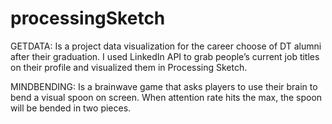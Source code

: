 # processingSketch

GETDATA:
Is a project data visualization for the career choose of DT alumni after their graduation. I used LinkedIn API to grab people’s current job titles on their profile and visualized them in Processing Sketch.

MINDBENDING:
Is a brainwave game that asks players to use their brain to bend a visual spoon on screen.
When attention rate hits the max, the spoon will be bended in two pieces.